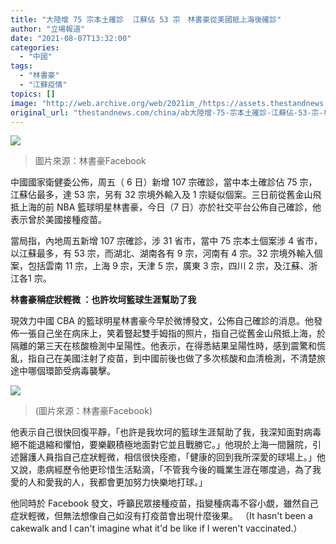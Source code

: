 ```yaml
---
title: "大陸增 75 宗本土確診  江蘇佔 53 宗　林書豪從美國抵上海後確診"
author: "立場報道"
date: "2021-08-07T13:32:00"
categories:
  - "中國"
tags:
  - "林書豪"
  - "江蘇疫情"
topics: []
image: "http://web.archive.org/web/2021im_/https://assets.thestandnews.com/media/photos/LIN_bljlcud.png"
original_url: "thestandnews.com/china/ab大陸增-75-宗本土確診-江蘇佔-53-宗-林書豪從美國抵上海後確診"
---
```

![](http://web.archive.org/web/2021im_/https://assets.thestandnews.com/media/photos/LIN_bljlcud.png)
> 圖片來源：林書豪Facebook

中國國家衛健委公佈，周五（ 6 日）新增 107 宗確診，當中本土確診佔 75 宗， 江蘇佔最多，達 53 宗，另有 32 宗境外輸入及 1 宗疑似個案。三日前從舊金山飛抵上海的前 NBA 籃球明星林書豪，今日（7 日）亦於社交平台公佈自己確診，他表示曾於美國接種疫苗。

當局指，內地周五新增 107 宗確診，涉 31 省市，當中 75 宗本土個案涉 4 省市，以江蘇最多，有 53 宗，而湖北、湖南各有 9 宗，河南有 4 宗。32 宗境外輸入個案，包括雲南 11 宗，上海 9 宗，天津 5 宗，廣東 3 宗，四川 2 宗，及江蘇、浙江各1 宗。

**林書豪稱症狀輕微 ：也許坎坷籃球生涯幫助了我**

現效力中國 CBA 的籃球明星林書豪今早於微博發文，公佈自己確診的消息。他發佈一張自己坐在病床上，笑着豎起雙手姆指的照片，指自己從舊金山飛抵上海，於隔離的第三天在核酸檢測中呈陽性。他表示，在得悉結果呈陽性時，感到震驚和慌亂，指自己在美國注射了疫苗，到中國前後也做了多次核酸和血清檢測，不清楚旅途中哪個環節受病毒襲擊。

![](http://web.archive.org/web/2021im_/https://assets.thestandnews.com/media/photos/lim.jpg)
> (圖片來源：林書豪Facebook)

他表示自己很快回復平靜，「也許是我坎坷的籃球生涯幫助了我，我深知面對病毒絕不能退縮和懼怕，要樂觀積極地面對它並且戰勝它。」他現於上海一間醫院，引述醫護人員指自己症狀輕微，相信很快痊癒，「健康的回到我所深愛的球場上。」他又說，患病經歷令他更珍惜生活點滴，「不管我今後的職業生涯在哪度過，為了我愛的人和愛我的人，我都會更加努力快樂地打球。」

他同時於 Facebook 發文，呼籲民眾接種疫苗，指變種病毒不容小覷，雖然自己症狀輕微，但無法想像自己如沒有打疫苗會出現什麼後果。 （It hasn't been a cakewalk and I can't imagine what it'd be like if I weren't vaccinated.）